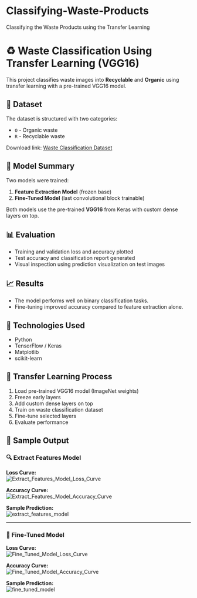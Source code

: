 # Classifying-Waste-Products
Classifying the Waste Products using the Transfer Learning

# ♻️ Waste Classification Using Transfer Learning (VGG16)

This project classifies waste images into **Recyclable** and **Organic** using transfer learning with a pre-trained VGG16 model.

## 📁 Dataset

The dataset is structured with two categories:
- `O` - Organic waste
- `R` - Recyclable waste

Download link: [Waste Classification Dataset](https://cf-courses-data.s3.us.cloud-object-storage.appdomain.cloud/kd6057VPpABQ2FqCbgu9YQ/o-vs-r-split-reduced-1200.zip)

## 🧠 Model Summary

Two models were trained:
1. **Feature Extraction Model** (frozen base)
2. **Fine-Tuned Model** (last convolutional block trainable)

Both models use the pre-trained **VGG16** from Keras with custom dense layers on top.

## 📊 Evaluation

- Training and validation loss and accuracy plotted
- Test accuracy and classification report generated
- Visual inspection using prediction visualization on test images

## 📈 Results

- The model performs well on binary classification tasks.
- Fine-tuning improved accuracy compared to feature extraction alone.

## 🧪 Technologies Used

- Python
- TensorFlow / Keras
- Matplotlib
- scikit-learn

## 🔁 Transfer Learning Process

1. Load pre-trained VGG16 model (ImageNet weights)
2. Freeze early layers
3. Add custom dense layers on top
4. Train on waste classification dataset
5. Fine-tune selected layers
6. Evaluate performance

## 📸 Sample Output

### 🔍 Extract Features Model

**Loss Curve:**  
![Extract_Features_Model_Loss_Curve](https://github.com/user-attachments/assets/c6091c65-69a6-410e-b346-4d1dff5b723d)

**Accuracy Curve:**  
![Extract_Features_Model_Accuracy_Curve](https://github.com/user-attachments/assets/733c5d74-732f-49af-ac3a-d7349110eabe)

**Sample Prediction:**  
![extract_features_model](https://github.com/user-attachments/assets/b3bdd9a6-83dd-4247-bb1b-dd48406cbfb0)

---

### 🧪 Fine-Tuned Model

**Loss Curve:**  
![Fine_Tuned_Model_Loss_Curve](https://github.com/user-attachments/assets/900990f4-aa7b-4374-8b26-c5568a43c78d)

**Accuracy Curve:**  
![Fine_Tuned_Model_Accuracy_Curve](https://github.com/user-attachments/assets/55f4097d-707b-423d-9965-147bf8266f29)

**Sample Prediction:**  
![fine_tuned_model](https://github.com/user-attachments/assets/01032901-36dd-4e66-b68a-c3337b50fb7f)







